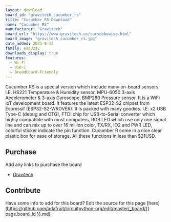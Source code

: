 ```yaml
---
layout: download
board_id: "gravitech_cucumber_rs"
title: "Cucumber RS Download"
name: "Cucumber RS"
manufacturer: "Gravitech"
board_url: "https://www.gravitech.us/cursdebowise.html"
board_image: "gravitech_cucumber_rs.jpg"
date_added: 2021-8-13
family: esp32s2
downloads_display: true
features:
  - Wi-Fi
  - USB-C
  - Breadboard-Friendly
---
```


Cucumber RS is a special version which include many on-board sensors. I.E. HS221 Temperature & Humidity sensor, MPU-6050 3-axis Accelerometer & 3-axis Gyroscope, BMP280 Pressure sensor. It is a WiFi IoT development board. It features the latest ESP32-S2 chipset from Espressif (ESP32-S2-WROVER). It is packed with many goodies. I.E. x2 USB Type-C (debug and OTG), FTDI chip for USB-to-Serial converter which highly compatible with most computers, RGB LED which use only one signal line and can mix up to over 16 million color, TX/RX, IO2 and PWR LED, colorful sticker indicate the pin function. Cucumber R come in a nice clear plastic box for ease of storage. All these functions in less than $21USD.

## Purchase
Add any links to purchase the board
* [Gravitech](https://www.gravitech.us/cursdebowise.html)

## Contribute

Have some info to add for this board? Edit the source for this page [here](https://github.com/adafruit/circuitpython-org/edit/master/_board/{{ page.board_id }}.md).
